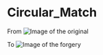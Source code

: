 # Circular_Match

From
![Image of the original](https://github.com/mofanelam/University_Projects/blob/master/Digital%20Image%20Processing/Circular_Match/jeep.png)

To
![Image of the forgery](https://github.com/mofanelam/University_Projects/blob/master/Digital%20Image%20Processing/Circular_Match/forgery.png)
